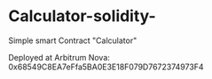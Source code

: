 # Calculator-solidity-

Simple smart Contract "Calculator"

Deployed at Arbitrum Nova: 0x68549C8EA7eFfa5BA0E3E18F079D7672374973F4
